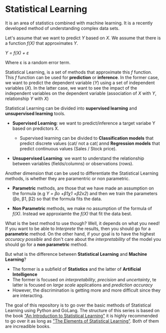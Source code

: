 # Statistical Learning

It is an area of statistics combined with machine learning. It is a recently developed method of understanding complex data sets.

Let's assume that we want to predict *Y* based on *X*. We assume that there is a function *f(X)* that approximates *Y*.

*Y = f(X) + ε*

Where ε is a random error term.

Statistical Learning, is a set of methods that approximate this *f* function. This *f* function can be used for **prediction** or **inference**. In the former case, we want to predict the dependent variable (*Y*) using a set of independent variables (*X*). In the latter case, we want to see the impact of the independent variables on the dependent variable (association of *X* with *Y*, relationship *Y* with *X*)

Statistical Learning can be divided into **supervised learning** and **unsupervised learning** tools. 

* **Supervised Learning**: we want to predict/inference a target variabe Y based on predictors X.

  * Supervised learning can be divided to **Classification models** that predict discrete values (cat/ not a cat( annd **Regression models** that predict continuous values (Sales / Stock price).

* **Unsupervised Learning**: we want to understand the relationship between variables (fields/columns) or observations (rows).

Another dimension that can be used to differentiate the Statistical Learning methods, is whether they are paramentric or non parametric.

* **Parametric** methods, are those that we have made an assumption on the formula (e.g *Y = βο +β1χ1 +β2x2*) and then we train the parameters (βο, β1, β2) so that the formula fits the data. 

* **Non Parametric** methods, we make no assumption of the formula of *f(X)*. Instead we approxiamte the *f(X)* that fit the data best. 

What is the best method to use though? Well, it depends on what you need! If you want to be able to *Interprete* the results, then you should go for a **parametric** method. On the other hand, if your goal is to have the highest *accuracy possible* and don't care about the *interpretability* of the model you should go for a **non parametric** method.

But what is the difference between **Statistical Learning** and **Machine Learning**? 

* The former is a subfield of **Statistics** and the latter of **Artificial Intelligence**
* The former is focused on *interpretability*, *precision* and *uncertainty*, te latter is focused on *large scale* applications and *prediction accuracy*
* However, the discrimination is getting more and more difficult since they are interacting.

The goal of this repository is to go over the basic methods of Statistical Learning using Python and GoLang. The structure of  this series is based on the book ["An Introduction to Statistical Learning"](http://www-bcf.usc.edu/~gareth/ISL/index.html) it is highly recommended to go over it as long as ["The Elements of Statistical Learning"](https://web.stanford.edu/~hastie/Papers/ESLII.pdf). Both of them are increadible books. 
